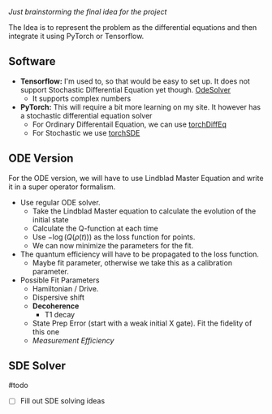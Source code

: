 _Just brainstorming the final idea for the project_

The Idea is to represent the problem as the differential equations and then integrate it using PyTorch or Tensorflow.

## Software
- __Tensorflow:__ I'm used to, so that would be easy to set up. It does not support Stochastic Differential Equation yet though. [OdeSolver](https://www.tensorflow.org/probability/api_docs/python/tfp/math/ode/Solver)
	- It supports complex numbers
- __PyTorch:__ This will require a bit more learning on my site. It however has a stochastic differential equation solver 
	- For Ordinary Differentail Equation, we can use [torchDiffEq](https://github.com/rtqichen/torchdiffeq)
	- For Stochastic we use [torchSDE](https://github.com/google-research/torchsde)


## ODE Version
For the ODE version, we will have to use Lindblad Master Equation and write it in a super operator formalism. 
- Use regular ODE solver.
	- Take the Lindblad Master equation to calculate the evolution of the initial state
	- Calculate the Q-function at each time 
	- Use $-\log(Q(\rho(t)))$ as the loss function for points.
	- We can now minimize the parameters for the fit.
- The quantum efficiency will have to be propagated to the loss function.
	- Maybe fit parameter, otherwise we take this as a calibration parameter.
- Possible Fit Parameters
	- Hamiltonian / Drive.
	- Dispersive shift
	- __Decoherence__
		- T1 decay
	- State Prep Error (start with a weak initial X gate). Fit the fidelity of this one
	- _Measurement Efficiency_


## SDE Solver 
#todo
- [ ] Fill out SDE solving ideas




